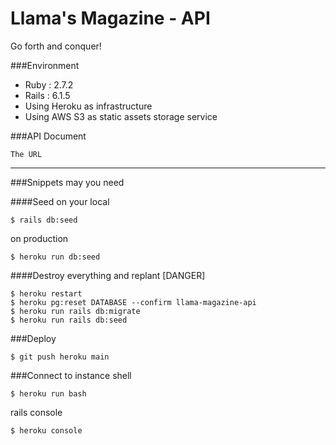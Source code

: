 # Llama's Magazine - API

Go forth and conquer!

###Environment
* Ruby : 2.7.2
* Rails : 6.1.5
* Using Heroku as infrastructure
* Using AWS S3 as static assets storage service

###API Document
```text
The URL
```

---
###Snippets may you need

####Seed
on your local
```shell
$ rails db:seed
```

on production
```shell
$ heroku run db:seed
```

####Destroy everything and replant [DANGER]
```shell
$ heroku restart 
$ heroku pg:reset DATABASE --confirm llama-magazine-api
$ heroku run rails db:migrate
$ heroku run rails db:seed
```


###Deploy
```shell
$ git push heroku main
```  

###Connect to instance
shell
```shell
$ heroku run bash
```
rails console
```shell
$ heroku console
```